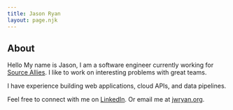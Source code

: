 ```yaml
---
title: Jason Ryan
layout: page.njk
---
```


## About

Hello My name is Jason, I am a software engineer currently working for [Source Allies](https://www.sourceallies.com).
I like to work on interesting problems with great teams. 

I have experience building web applications, cloud APIs, and data pipelines.

Feel free to connect with me on [LinkedIn](linkedin.com/in/jason-ryan-758339b3).
Or email me at [jwryan.org](mailto:jason@jwryan.org).